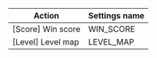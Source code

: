 | Action | Settings name |
|--------|---------------|
| [Score] Win score | WIN_SCORE |
| [Level] Level map | LEVEL_MAP |
